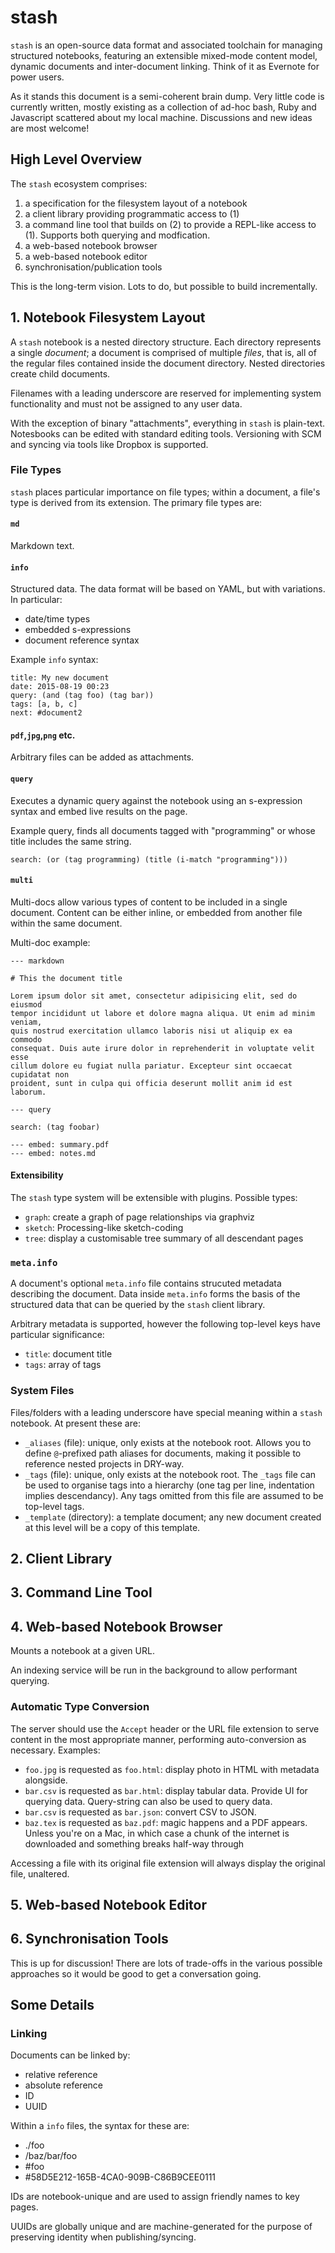 # stash

`stash` is an open-source data format and associated toolchain for managing structured notebooks, featuring an extensible mixed-mode content model, dynamic documents and inter-document linking. Think of it as Evernote for power users.

As it stands this document is a semi-coherent brain dump. Very little code is currently written, mostly existing as a collection of ad-hoc bash, Ruby and Javascript scattered about my local machine. Discussions and new ideas are most welcome!

## High Level Overview

The `stash` ecosystem comprises:

  1. a specification for the filesystem layout of a notebook
  2. a client library providing programmatic access to (1)
  3. a command line tool that builds on (2) to provide a REPL-like access to (1). Supports both querying and modfication.
  4. a web-based notebook browser
  5. a web-based notebook editor
  6. synchronisation/publication tools

This is the long-term vision. Lots to do, but possible to build incrementally.

## 1. Notebook Filesystem Layout

A `stash` notebook is a nested directory structure. Each directory represents a single *document*; a document is comprised of multiple *files*, that is, all of the regular files contained inside the document directory. Nested directories create child documents.

Filenames with a leading underscore are reserved for implementing system functionality and must not be assigned to any user data.

With the exception of binary "attachments", everything in `stash` is plain-text. Notesbooks can be edited with standard editing tools. Versioning with SCM and syncing via tools like Dropbox is supported.

### File Types

`stash` places particular importance on file types; within a document, a file's type is derived from its extension. The primary file types are:

#### `md`

Markdown text.

#### `info`

Structured data. The data format will be based on YAML, but with variations. In particular:

  * date/time types
  * embedded s-expressions
  * document reference syntax

Example `info` syntax:

```
title: My new document
date: 2015-08-19 00:23
query: (and (tag foo) (tag bar))
tags: [a, b, c]
next: #document2
```

#### `pdf`,`jpg`,`png` etc.

Arbitrary files can be added as attachments.

#### `query`

Executes a dynamic query against the notebook using an s-expression syntax and embed live results on the page.

Example query, finds all documents tagged with "programming" or whose title includes the same string.

```
search: (or (tag programming) (title (i-match "programming")))
```

#### `multi`

Multi-docs allow various types of content to be included in a single document. Content can be either inline, or embedded from another file within the same document.

Multi-doc example:

```
--- markdown

# This the document title

Lorem ipsum dolor sit amet, consectetur adipisicing elit, sed do eiusmod
tempor incididunt ut labore et dolore magna aliqua. Ut enim ad minim veniam,
quis nostrud exercitation ullamco laboris nisi ut aliquip ex ea commodo
consequat. Duis aute irure dolor in reprehenderit in voluptate velit esse
cillum dolore eu fugiat nulla pariatur. Excepteur sint occaecat cupidatat non
proident, sunt in culpa qui officia deserunt mollit anim id est laborum.

--- query

search: (tag foobar)

--- embed: summary.pdf
--- embed: notes.md
```

#### Extensibility

The `stash` type system will be extensible with plugins. Possible types:

  * `graph`: create a graph of page relationships via graphviz
  * `sketch`: Processing-like sketch-coding
  * `tree`: display a customisable tree summary of all descendant pages
  
### `meta.info`

A document's optional `meta.info` file contains strucuted metadata describing the document. Data inside `meta.info` forms the basis of the structured data that can be queried by the `stash` client library.

Arbitrary metadata is supported, however the following top-level keys have particular significance:

  * `title`: document title
  * `tags`: array of tags

### System Files

Files/folders with a leading underscore have special meaning within a `stash` notebook. At present these are:

  * `_aliases` (file): unique, only exists at the notebook root. Allows you to define `@`-prefixed path aliases for documents, making it possible to reference nested projects in DRY-way.
  * `_tags` (file): unique, only exists at the notebook root. The `_tags` file can be used to organise tags into a hierarchy (one tag per line, indentation implies descendancy). Any tags omitted from this file are assumed to be top-level tags.
  * `_template` (directory): a template document; any new document created at this level will be a copy of this template.

## 2. Client Library

## 3. Command Line Tool

## 4. Web-based Notebook Browser

Mounts a notebook at a given URL.

An indexing service will be run in the background to allow performant querying.

### Automatic Type Conversion

The server should use the `Accept` header or the URL file extension to serve content in the most appropriate manner, performing auto-conversion as necessary. Examples:

  * `foo.jpg` is requested as `foo.html`: display photo in HTML with metadata alongside.
  * `bar.csv` is requested as `bar.html`: display tabular data. Provide UI for querying data. Query-string can also be used to query data.
  * `bar.csv` is requested as `bar.json`: convert CSV to JSON.
  * `baz.tex` is requested as `baz.pdf`: magic happens and a PDF appears. Unless you're on a Mac, in which case a chunk of the internet is downloaded and something breaks half-way through

Accessing a file with its original file extension will always display the original file, unaltered.

## 5. Web-based Notebook Editor

## 6. Synchronisation Tools

This is up for discussion! There are lots of trade-offs in the various possible approaches so it would be good to get a conversation going.

## Some Details

### Linking

Documents can be linked by:

  * relative reference
  * absolute reference
  * ID
  * UUID

Within a `info` files, the syntax for these are:

  * ./foo
  * /baz/bar/foo
  * #foo
  * #58D5E212-165B-4CA0-909B-C86B9CEE0111

IDs are notebook-unique and are used to assign friendly names to key pages.

UUIDs are globally unique and are machine-generated for the purpose of preserving identity when publishing/syncing.